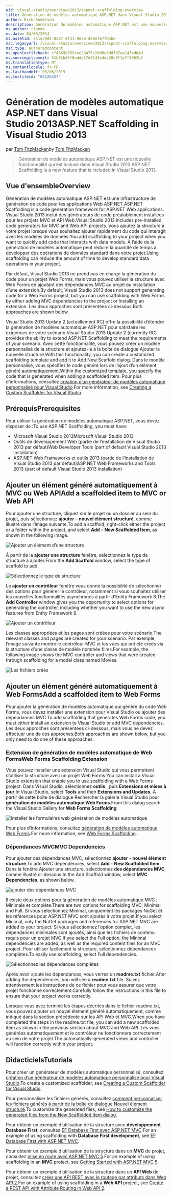 ```yaml
---
uid: visual-studio/overview/2013/aspnet-scaffolding-overview
title: Génération de modèles automatique ASP.NET dans Visual Studio 2013 | Microsoft Docs
author: Rick-Anderson
description: Génération de modèles automatique ASP.NET est une nouvelle fonctionnalité qui est incluse dans Visual Studio 2013.
ms.author: riande
ms.date: 04/09/2014
ms.assetid: a41ec9d4-8287-4f31-9e2a-460e7b7f04be
msc.legacyurl: /visual-studio/overview/2013/aspnet-scaffolding-overview
msc.type: authoredcontent
ms.openlocfilehash: cf4669b769cee28475e2dd6a6ddf07ea1434d04d
ms.sourcegitcommit: 51b01b6ff8edde57d8243e4da28c9f1e7f1962b2
ms.translationtype: MT
ms.contentlocale: fr-FR
ms.lasthandoff: 05/06/2019
ms.locfileid: "65126427"
---
```

# <a name="aspnet-scaffolding-in-visual-studio-2013"></a><span data-ttu-id="b082b-103">Génération de modèles automatique ASP.NET dans Visual Studio 2013</span><span class="sxs-lookup"><span data-stu-id="b082b-103">ASP.NET Scaffolding in Visual Studio 2013</span></span>

<span data-ttu-id="b082b-104">par [Tom FitzMacken](https://github.com/tfitzmac)</span><span class="sxs-lookup"><span data-stu-id="b082b-104">by [Tom FitzMacken](https://github.com/tfitzmac)</span></span>

> <span data-ttu-id="b082b-105">Génération de modèles automatique ASP.NET est une nouvelle fonctionnalité qui est incluse dans Visual Studio 2013.</span><span class="sxs-lookup"><span data-stu-id="b082b-105">ASP.NET Scaffolding is a new feature that is included in Visual Studio 2013.</span></span>

## <a name="overview"></a><span data-ttu-id="b082b-106">Vue d'ensemble</span><span class="sxs-lookup"><span data-stu-id="b082b-106">Overview</span></span>

<span data-ttu-id="b082b-107">Génération de modèles automatique ASP.NET est une infrastructure de génération de code pour les applications Web ASP.NET.</span><span class="sxs-lookup"><span data-stu-id="b082b-107">ASP.NET Scaffolding is a code generation framework for ASP.NET Web applications.</span></span> <span data-ttu-id="b082b-108">Visual Studio 2013 inclut des générateurs de code préalablement installées pour les projets MVC et API Web.</span><span class="sxs-lookup"><span data-stu-id="b082b-108">Visual Studio 2013 includes pre-installed code generators for MVC and Web API projects.</span></span> <span data-ttu-id="b082b-109">Vous ajoutez la structure à votre projet lorsque vous souhaitez ajouter rapidement du code qui interagit avec les modèles de données.</span><span class="sxs-lookup"><span data-stu-id="b082b-109">You add scaffolding to your project when you want to quickly add code that interacts with data models.</span></span> <span data-ttu-id="b082b-110">À l’aide de la génération de modèles automatique peut réduire la quantité de temps à développer des opérations de données standard dans votre projet.</span><span class="sxs-lookup"><span data-stu-id="b082b-110">Using scaffolding can reduce the amount of time to develop standard data operations in your project.</span></span>

<span data-ttu-id="b082b-111">Par défaut, Visual Studio 2013 ne prend pas en charge la génération du code pour un projet Web Forms, mais vous pouvez utiliser la structure avec Web Forms en ajoutant des dépendances MVC au projet ou installation d’une extension.</span><span class="sxs-lookup"><span data-stu-id="b082b-111">By default, Visual Studio 2013 does not support generating code for a Web Forms project, but you can use scaffolding with Web Forms by either adding MVC dependencies to the project or installing an extension.</span></span> <span data-ttu-id="b082b-112">Les deux approches sont présentées ci-dessous.</span><span class="sxs-lookup"><span data-stu-id="b082b-112">Both approaches are shown below.</span></span>

<span data-ttu-id="b082b-113">Visual Studio 2013 Update 2 (actuellement RC) offre la possibilité d’étendre la génération de modèles automatique ASP.NET pour satisfaire les exigences de votre scénario.</span><span class="sxs-lookup"><span data-stu-id="b082b-113">Visual Studio 2013 Update 2 (currently RC) provides the ability to extend ASP.NET Scaffolding to meet the requirements of your scenario.</span></span> <span data-ttu-id="b082b-114">Avec cette fonctionnalité, vous pouvez créer un modèle personnalisé de la structure et ajoutez-le à la boîte de dialogue Ajouter la nouvelle structure.</span><span class="sxs-lookup"><span data-stu-id="b082b-114">With this functionality, you can create a customized scaffolding template and add it to Add New Scaffold dialog.</span></span> <span data-ttu-id="b082b-115">Dans le modèle personnalisé, vous spécifiez le code généré lors de l’ajout d’un élément généré automatiquement.</span><span class="sxs-lookup"><span data-stu-id="b082b-115">Within the customized template, you specify the code that is generated when adding a scaffolded item.</span></span> <span data-ttu-id="b082b-116">Pour plus d’informations, consultez [création d’un générateur de modèles automatique personnalisé pour Visual Studio](https://go.microsoft.com/fwlink/p/?LinkId=395029).</span><span class="sxs-lookup"><span data-stu-id="b082b-116">For more information, see [Creating a Custom Scaffolder for Visual Studio](https://go.microsoft.com/fwlink/p/?LinkId=395029).</span></span>

## <a name="prerequisites"></a><span data-ttu-id="b082b-117">Prérequis</span><span class="sxs-lookup"><span data-stu-id="b082b-117">Prerequisites</span></span>

<span data-ttu-id="b082b-118">Pour utiliser la génération de modèles automatique ASP.NET, vous devez disposer de :</span><span class="sxs-lookup"><span data-stu-id="b082b-118">To use ASP.NET Scaffolding, you must have:</span></span>

- <span data-ttu-id="b082b-119">Microsoft Visual Studio 2013</span><span class="sxs-lookup"><span data-stu-id="b082b-119">Microsoft Visual Studio 2013</span></span>
- <span data-ttu-id="b082b-120">Outils de développement Web (partie de l’installation de Visual Studio 2013 par défaut)</span><span class="sxs-lookup"><span data-stu-id="b082b-120">Web Developer Tools (part of default Visual Studio 2013 installation)</span></span>
- <span data-ttu-id="b082b-121">ASP.NET Web Frameworks et outils 2013 (partie de l’installation de Visual Studio 2013 par défaut)</span><span class="sxs-lookup"><span data-stu-id="b082b-121">ASP.NET Web Frameworks and Tools 2013 (part of default Visual Studio 2013 installation)</span></span>

## <a name="add-a-scaffolded-item-to-mvc-or-web-api"></a><span data-ttu-id="b082b-122">Ajouter un élément généré automatiquement à MVC ou Web API</span><span class="sxs-lookup"><span data-stu-id="b082b-122">Add a scaffolded item to MVC or Web API</span></span>

<span data-ttu-id="b082b-123">Pour ajouter une structure, cliquez sur le projet ou un dossier au sein du projet, puis sélectionnez **ajouter** – **nouvel élément structuré**, comme illustré dans l’image suivante.</span><span class="sxs-lookup"><span data-stu-id="b082b-123">To add a scaffold, right-click either the project or a folder within the project, and select **Add** – **New Scaffolded Item**, as shown in the following image.</span></span>

![Ajouter un élément d’une structure](aspnet-scaffolding-overview/_static/image1.png)

<span data-ttu-id="b082b-125">À partir de la **ajouter une structure** fenêtre, sélectionnez le type de structure à ajouter.</span><span class="sxs-lookup"><span data-stu-id="b082b-125">From the **Add Scaffold** window, select the type of scaffold to add.</span></span>

![Sélectionnez le type de structure](aspnet-scaffolding-overview/_static/image2.png)

<span data-ttu-id="b082b-127">Le **ajouter un contrôleur** fenêtre vous donne la possibilité de sélectionner des options pour générer le contrôleur, notamment si vous souhaitez utiliser les nouvelles fonctionnalités asynchrones à partir d’Entity Framework 6.</span><span class="sxs-lookup"><span data-stu-id="b082b-127">The **Add Controller** window gives you the opportunity to select options for generating the controller, including whether you want to use the new async features from Entity Framework 6.</span></span>

![Ajouter un contrôleur](aspnet-scaffolding-overview/_static/image3.png)

<span data-ttu-id="b082b-129">Les classes appropriées et les pages sont créées pour votre scénario.</span><span class="sxs-lookup"><span data-stu-id="b082b-129">The relevant classes and pages are created for your scenario.</span></span> <span data-ttu-id="b082b-130">Par exemple, l’image suivante montre le contrôleur MVC et les vues qui ont été créés via la structure d’une classe de modèle nommée films.</span><span class="sxs-lookup"><span data-stu-id="b082b-130">For example, the following image shows the MVC controller and views that were created through scaffolding for a model class named Movies.</span></span>

![Les fichiers créés](aspnet-scaffolding-overview/_static/image4.png)

## <a name="add-a-scaffolded-item-to-web-forms"></a><span data-ttu-id="b082b-132">Ajouter un élément généré automatiquement à Web Forms</span><span class="sxs-lookup"><span data-stu-id="b082b-132">Add a scaffolded item to Web Forms</span></span>

<span data-ttu-id="b082b-133">Pour ajouter la génération de modèles automatique qui génère du code Web Forms, vous devez installer une extension pour Visual Studio ou ajouter des dépendances MVC.</span><span class="sxs-lookup"><span data-stu-id="b082b-133">To add scaffolding that generates Web Forms code, you must either install an extension to Visual Studio or add MVC dependencies.</span></span> <span data-ttu-id="b082b-134">Les deux approches sont présentées ci-dessous, mais vous ne devez effectuer une de ces approches.</span><span class="sxs-lookup"><span data-stu-id="b082b-134">Both approaches are shown below, but you only need to do one of these approaches.</span></span>

### <a name="web-forms-scaffolding-extension"></a><span data-ttu-id="b082b-135">Extension de génération de modèles automatique de Web Forms</span><span class="sxs-lookup"><span data-stu-id="b082b-135">Web Forms Scaffolding Extension</span></span>

<span data-ttu-id="b082b-136">Vous pouvez installer une extension Visual Studio qui vous permettent d’utiliser la structure avec un projet Web Forms.</span><span class="sxs-lookup"><span data-stu-id="b082b-136">You can install a Visual Studio extension that enable you to use scaffolding with a Web Forms project.</span></span> <span data-ttu-id="b082b-137">Dans Visual Studio, sélectionnez **outils** , puis **Extensions et mises à jour**.</span><span class="sxs-lookup"><span data-stu-id="b082b-137">In Visual Studio, select **Tools** and then **Extensions and Updates**.</span></span> <span data-ttu-id="b082b-138">À partir de cette boîte de dialogue Rechercher la galerie Visual Studio pour **génération de modèles automatique Web Forms**.</span><span class="sxs-lookup"><span data-stu-id="b082b-138">From this dialog search the Visual Studio Gallery for **Web Forms Scaffolding**.</span></span>

![installer les formulaires web génération de modèles automatique](aspnet-scaffolding-overview/_static/image5.png)

<span data-ttu-id="b082b-140">Pour plus d’informations, consultez [génération de modèles automatique Web Forms](https://go.microsoft.com/fwlink/p/?LinkId=396478).</span><span class="sxs-lookup"><span data-stu-id="b082b-140">For more information, see [Web Forms Scaffolding](https://go.microsoft.com/fwlink/p/?LinkId=396478).</span></span>

### <a name="mvc-dependencies"></a><span data-ttu-id="b082b-141">Dépendances MVC</span><span class="sxs-lookup"><span data-stu-id="b082b-141">MVC Dependencies</span></span>

<span data-ttu-id="b082b-142">Pour ajouter des dépendances MVC, sélectionnez **ajouter** - **nouvel élément structuré**.</span><span class="sxs-lookup"><span data-stu-id="b082b-142">To add MVC dependencies, select **Add** - **New Scaffolded Item**.</span></span> <span data-ttu-id="b082b-143">Dans la fenêtre Ajouter une structure, sélectionnez **des dépendances MVC**, comme illustré ci-dessous.</span><span class="sxs-lookup"><span data-stu-id="b082b-143">In the Add Scaffold window, select **MVC Dependencies**, as shown below.</span></span>

![ajouter des dépendances MVC](aspnet-scaffolding-overview/_static/image6.png)

<span data-ttu-id="b082b-145">Il existe deux options pour la génération de modèles automatique MVC ; Minimale et complète.</span><span class="sxs-lookup"><span data-stu-id="b082b-145">There are two options for scaffolding MVC; Minimal and Full.</span></span> <span data-ttu-id="b082b-146">Si vous sélectionnez Minimal, uniquement les packages NuGet et les références pour ASP.NET MVC sont ajoutés à votre projet.</span><span class="sxs-lookup"><span data-stu-id="b082b-146">If you select Minimal, only the NuGet packages and references for ASP.NET MVC are added to your project.</span></span> <span data-ttu-id="b082b-147">Si vous sélectionnez l’option complet, les dépendances minimales sont ajoutés, ainsi que les fichiers de contenu requis pour un projet MVC.</span><span class="sxs-lookup"><span data-stu-id="b082b-147">If you select the Full option, the Minimal dependencies are added, as well as the required content files for an MVC project.</span></span> <span data-ttu-id="b082b-148">Pour utiliser facilement la structure, sélectionnez dépendances complètes.</span><span class="sxs-lookup"><span data-stu-id="b082b-148">To easily use scaffolding, select Full dependencies.</span></span>

![Sélectionnez les dépendances complètes](aspnet-scaffolding-overview/_static/image7.png)

<span data-ttu-id="b082b-150">Après avoir ajouté les dépendances, vous verrez un **readme.txt** fichier.</span><span class="sxs-lookup"><span data-stu-id="b082b-150">After adding the dependencies, you will see a **readme.txt** file.</span></span> <span data-ttu-id="b082b-151">Suivez attentivement les instructions de ce fichier pour vous assurer que votre projet fonctionne correctement.</span><span class="sxs-lookup"><span data-stu-id="b082b-151">Carefully follow the instructions in this file to ensure that your project works correctly.</span></span>

<span data-ttu-id="b082b-152">Lorsque vous avez terminé les étapes décrites dans le fichier readme.txt, vous pouvez ajouter un nouvel élément généré automatiquement, comme indiqué dans la section précédente sur les API Web et MVC.</span><span class="sxs-lookup"><span data-stu-id="b082b-152">When you have completed the steps in the readme.txt file, you can add a new scaffolded item as shown in the previous section about MVC and Web API.</span></span> <span data-ttu-id="b082b-153">Les vues générées automatiquement et le contrôleur ne fonctionnera correctement au sein de votre projet.</span><span class="sxs-lookup"><span data-stu-id="b082b-153">The automatically-generated views and controller will function correctly within your project.</span></span>

## <a name="tutorials"></a><span data-ttu-id="b082b-154">Didacticiels</span><span class="sxs-lookup"><span data-stu-id="b082b-154">Tutorials</span></span>

<span data-ttu-id="b082b-155">Pour créer un générateur de modèles automatique personnalisé, consultez [création d’un générateur de modèles automatique personnalisé pour Visual Studio](https://go.microsoft.com/fwlink/p/?LinkId=395029).</span><span class="sxs-lookup"><span data-stu-id="b082b-155">To create a customized scaffolder, see [Creating a Custom Scaffolder for Visual Studio](https://go.microsoft.com/fwlink/p/?LinkId=395029).</span></span>

<span data-ttu-id="b082b-156">Pour personnaliser les fichiers générés, consultez [comment personnaliser les fichiers générés à partir de la boîte de dialogue Nouvel élément structuré](https://blogs.msdn.com/b/webdev/archive/2013/12/26/how-to-customize-the-generated-files-from-the-new-scaffolded-item-dialog.aspx).</span><span class="sxs-lookup"><span data-stu-id="b082b-156">To customize the generated files, see [How to customize the generated files from the New Scaffolded Item dialog](https://blogs.msdn.com/b/webdev/archive/2013/12/26/how-to-customize-the-generated-files-from-the-new-scaffolded-item-dialog.aspx).</span></span>

<span data-ttu-id="b082b-157">Pour obtenir un exemple d’utilisation de la structure avec **développement Database First**, consultez [EF Database First avec ASP.NET MVC](../../../mvc/overview/getting-started/database-first-development/setting-up-database.md).</span><span class="sxs-lookup"><span data-stu-id="b082b-157">For an example of using scaffolding with **Database First development**, see [EF Database First with ASP.NET MVC](../../../mvc/overview/getting-started/database-first-development/setting-up-database.md).</span></span>

<span data-ttu-id="b082b-158">Pour obtenir un exemple d’utilisation de la structure dans un **MVC** de projet, consultez [mise en route avec ASP.NET MVC 5](../../../mvc/overview/getting-started/introduction/getting-started.md).</span><span class="sxs-lookup"><span data-stu-id="b082b-158">For an example of using scaffolding in an **MVC** project, see [Getting Started with ASP.NET MVC 5](../../../mvc/overview/getting-started/introduction/getting-started.md).</span></span>

<span data-ttu-id="b082b-159">Pour obtenir un exemple d’utilisation de la structure dans un **API Web** de projet, consultez [créer une API REST avec le routage par attributs dans Web API 2](../../../web-api/overview/web-api-routing-and-actions/create-a-rest-api-with-attribute-routing.md).</span><span class="sxs-lookup"><span data-stu-id="b082b-159">For an example of using scaffolding in a **Web API** project, see [Create a REST API with Attribute Routing in Web API 2](../../../web-api/overview/web-api-routing-and-actions/create-a-rest-api-with-attribute-routing.md).</span></span>
